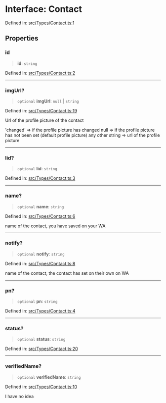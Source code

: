 # Interface: Contact

Defined in: [src/Types/Contact.ts:1](https://github.com/Fokusdotid/Baileys/blob/58a03b5a49cf326e1050515994499cb0bb76662f/src/Types/Contact.ts#L1)

## Properties

### id

> **id**: `string`

Defined in: [src/Types/Contact.ts:2](https://github.com/Fokusdotid/Baileys/blob/58a03b5a49cf326e1050515994499cb0bb76662f/src/Types/Contact.ts#L2)

***

### imgUrl?

> `optional` **imgUrl**: `null` \| `string`

Defined in: [src/Types/Contact.ts:19](https://github.com/Fokusdotid/Baileys/blob/58a03b5a49cf326e1050515994499cb0bb76662f/src/Types/Contact.ts#L19)

Url of the profile picture of the contact

'changed' => if the profile picture has changed
null => if the profile picture has not been set (default profile picture)
any other string => url of the profile picture

***

### lid?

> `optional` **lid**: `string`

Defined in: [src/Types/Contact.ts:3](https://github.com/Fokusdotid/Baileys/blob/58a03b5a49cf326e1050515994499cb0bb76662f/src/Types/Contact.ts#L3)

***

### name?

> `optional` **name**: `string`

Defined in: [src/Types/Contact.ts:6](https://github.com/Fokusdotid/Baileys/blob/58a03b5a49cf326e1050515994499cb0bb76662f/src/Types/Contact.ts#L6)

name of the contact, you have saved on your WA

***

### notify?

> `optional` **notify**: `string`

Defined in: [src/Types/Contact.ts:8](https://github.com/Fokusdotid/Baileys/blob/58a03b5a49cf326e1050515994499cb0bb76662f/src/Types/Contact.ts#L8)

name of the contact, the contact has set on their own on WA

***

### pn?

> `optional` **pn**: `string`

Defined in: [src/Types/Contact.ts:4](https://github.com/Fokusdotid/Baileys/blob/58a03b5a49cf326e1050515994499cb0bb76662f/src/Types/Contact.ts#L4)

***

### status?

> `optional` **status**: `string`

Defined in: [src/Types/Contact.ts:20](https://github.com/Fokusdotid/Baileys/blob/58a03b5a49cf326e1050515994499cb0bb76662f/src/Types/Contact.ts#L20)

***

### verifiedName?

> `optional` **verifiedName**: `string`

Defined in: [src/Types/Contact.ts:10](https://github.com/Fokusdotid/Baileys/blob/58a03b5a49cf326e1050515994499cb0bb76662f/src/Types/Contact.ts#L10)

I have no idea

